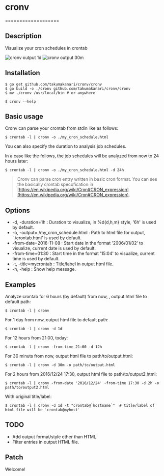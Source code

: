 # cronv

===================


## Description
Visualize your cron schedules in crontab

![cronv output 1d](https://raw.github.com/wiki/takumakanari/cronv/images/outputs/cronv-1d.png)
![cronv output 30m](https://raw.github.com/wiki/takumakanari/cronv/images/outputs/cronv-30m.png)


## Installation

```shell
$ go get github.com/takumakanari/cronv/cronv
$ go build -o ./cronv github.com/takumakanari/cronv/cronv
$ mv ./cronv /usr/local/bin # or anywhere
```

```shell
$ cronv --help
```

## Basic usage

Cronv can parse your crontab from stdin like as follows:

```shell
$ crontab -l | cronv -o ./my_cron_schedule.html
```

You can also specify the duration to analysis job schedules.

In a case like the follows, the job schedules will be analyzed from now to 24 hours later:


```shell
$ crontab -l | cronv -o ./my_cron_schedule.html -d 24h
```



> Cronv can parse cron entry written in basic cron format.
You can see the basically crontab specofication in [https://en.wikipedia.org/wiki/Cron#CRON_expression](https://en.wikipedia.org/wiki/Cron#CRON_expression).


## Options

- -d, -duration=1h : Duration to visualize, in %d{d,h,m} style, '6h' is used by default.
- -o, -output=./my_cron_schedule.html : Path to html file for output, './crontab.html' is used by default.
- -from-date=2016-11-08 : Start date in the format '2006/01/02' to visualize, current date is used by default.
- -from-time=01:30 : Start time in the format '15:04' to visualize, current time is used by default.
- -t, -title=mycrontab : Title/label in output html file.
- -h, -help : Show help message.

## Examples
Analyze crontab for 6 hours (by default) from now, , output html file to default path:
```shell
$ crontab -l | cronv
```

For 1 day from now, output html file to default path:

```shell
$ crontab -l | cronv -d 1d
```

For 12 hours from 21:00, today:

```shell
$ crontab -l | cronv -from-time 21:00 -d 12h
```

For 30 minuts from now, output html file to path/to/output.html:

```shell
$ crontab -l | cronv -d 30m -o path/to/output.html
```

For 2 hours from 2016/12/24 17:30, output html file to path/to/output2.html:

```shell
$ crontab -l | cronv -from-date '2016/12/24' -from-time 17:30 -d 2h -o path/to/output2.html
```

With original title/label:

```shell
$ crontab -l | cronv -d 1d -t "crontab@`hostname`"  # title/label of html file will be 'crontab@myhost'
```


## TODO

- Add output format/style other than HTML.
- Filter entries in output HTML file.


## Patch

Welcome!
